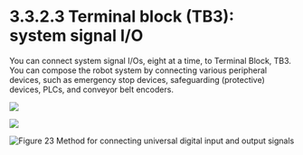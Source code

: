 # 3.3.2.3 Terminal block (TB3): system signal I/O

You can connect system signal I/Os, eight at a time, to Terminal Block, TB3. You can compose the robot system by connecting various peripheral devices, such as emergency stop devices, safeguarding (protective) devices, PLCs, and conveyor belt encoders.

![](../../../_assets/TB3\_1.png)

![](<../../../_assets/image_41.png>)

![Figure 23 Method for connecting universal digital input and output signals  ](../../../_assets/TB3\_2.png)
